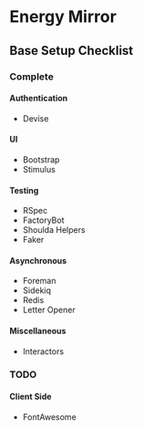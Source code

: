 # Energy Mirror

## Base Setup Checklist

### Complete
#### Authentication
- Devise

#### UI
- Bootstrap
- Stimulus

#### Testing
- RSpec
- FactoryBot
- Shoulda Helpers
- Faker

#### Asynchronous
- Foreman
- Sidekiq
- Redis
- Letter Opener

#### Miscellaneous
- Interactors

### TODO
#### Client Side
- FontAwesome